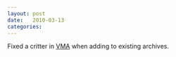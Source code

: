 ```yaml
---
layout: post
date:   2010-03-13
categories:
---
```

Fixed a critter in <a href="zvm/vma/">VMA</a> when adding to existing archives.
